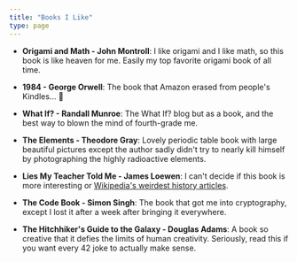 ```yaml
---
title: "Books I Like"
type: page
---
```



- **Origami and Math - John Montroll**: I like origami and I like math, so this book is like heaven for me. Easily my top favorite origami book of all time.

- **1984 - George Orwell**: The book that Amazon erased from people's Kindles... 😬

- **What If? - Randall Munroe**: The What If? blog but as a book, and the best way to blown the mind of fourth-grade me.

- **The Elements - Theodore Gray**: Lovely periodic table book with large beautiful pictures except the author sadly didn't try to nearly kill himself by photographing the highly radioactive elements.

- **Lies My Teacher Told Me - James Loewen**: I can't decide if this book is more interesting or [Wikipedia's weirdest history articles](https://en.wikipedia.org/wiki/Wikipedia:Unusual_articles#History).

- **The Code Book - Simon Singh**: The book that got me into cryptography, except I lost it after a week after bringing it everywhere.

- **The Hitchhiker's Guide to the Galaxy - Douglas Adams**: A book so creative that it defies the limits of human creativity. Seriously, read this if you want every 42 joke to actually make sense.
